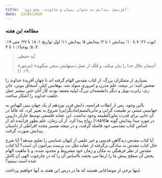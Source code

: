 ```yaml
---
title:  'آفرینش: پیدایش به عنوان بنیان و شالوده، بخش دوم'
date:  23/05/2020
---
```


### مطالعه این هفته
ایوب ۲۶: ۷ تا ۱۰؛ پیدایش ۱ تا ۲؛ پیدایش ۵؛ پیدایش ۱۱؛ اول تواریخ ۱: ۱۸ تا ۲۷؛ متی ۱۹: ۴، ۵؛ یوحنا۱: ۱ تا ۳.

> <p>آیه حفظی</p>
> «آسمان جلال خدا را بیان میکند، و فَلَک از عمل دستهایش سخن میگوید» (مزمور ۱۹: ۱).

بسیاری از متفکران بزرگ، از کتاب مقدس الهام گرفته اند تا جهانِ آفریدۀ خداوند را تفحص کنند؛ در نتیجه، علم مدرن و امروزی متولد شد. یوهانس کپلر، اسحاق نیوتن، جان ری، رابرت بویل و دیگر دانشمندان بزرگ اولیه معتقد بودند کار آنان حتی بیشتر عمل خلقت خداوند را آشکار ساخت.

بااین وجود، پس از انقلاب فرانسه، دانش قرن نوزدهم از یک جهان بینی الهیاتی به جهانبینی مبتنی بر طبیعت گرایی و ماتریالیسم(مادیگرایی) شروع به تغییر کرد، که غالباً در آن جایی برای قدرت ماورالطبیعه وجود نداشت. این عقاید فلسفی توسط چارلز داروین در مورد مبدا پیدایش گونه ها(۱۸۵۹) رواج پیدا کرد. از آن زمان، علم بطور فزاینده ای از اساس  کتاب مقدسی خود فاصله گرفت، و در نتیجه تفسیر مجدد افراطی از داستان پیدایش صورت گرفت.

آیا کتاب مقدس دیدگاهی قدیمی و غیر علمی از کیهان شناسی را تعلیم میدهد؟ آیا شرح حال کتاب مقدس به سادگی برگرفته از عقاید ملل بت پرست پیرامون آن است؟ آیا کتاب مقدس از نظر فرهنگی به مکان و زمان خود مشروط و محدود شده، و یا ماهیت الهام بخش آن سطح بینش ما را ارتقا می بخشد تااساس آن را که در چارچوب الهی آن کامل شده است ببینیم؟

اینها برخی از موضاعاتی هستند که ما در درس این هفته به آنها خواهیم پرداخت.